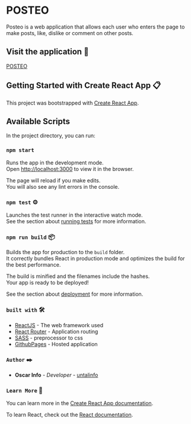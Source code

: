 # POSTEO
Posteo is a web application that allows each user who enters the page to make posts, like, dislike or comment on other posts.

## Visit the application 🚀

[POSTEO]()
## Getting Started with Create React App 📋

This project was bootstrapped with [Create React App](https://github.com/facebook/create-react-app).

## Available Scripts

In the project directory, you can run:

### `npm start`

Runs the app in the development mode.\
Open [http://localhost:3000](http://localhost:3000) to view it in the browser.

The page will reload if you make edits.\
You will also see any lint errors in the console.

### `npm test` ⚙️

Launches the test runner in the interactive watch mode.\
See the section about [running tests](https://facebook.github.io/create-react-app/docs/running-tests) for more information.

### `npm run build` 📦

Builds the app for production to the `build` folder.\
It correctly bundles React in production mode and optimizes the build for the best performance.

The build is minified and the filenames include the hashes.\
Your app is ready to be deployed!

See the section about [deployment](https://facebook.github.io/create-react-app/docs/deployment) for more information.
### `built with` 🛠️

* [ReactJS](https://reactjs.org/) - The web framework used
* [React Router](https://maven.apache.org/) - Application routing
* [SASS](https://sass-lang.com/) - preprocessor to css
* [GithubPages](https://pages.github.com/) - Hosted application

### `Author` ✒️

* **Oscar Info** - *Developer* - [untalinfo](https://github.com/untalinfo)

### `Learn More` 📖

You can learn more in the [Create React App documentation](https://facebook.github.io/create-react-app/docs/getting-started).

To learn React, check out the [React documentation](https://reactjs.org/).

